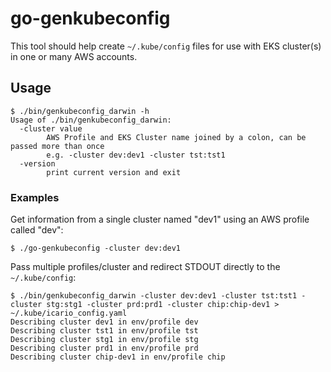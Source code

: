# go-genkubeconfig

This tool should help create `~/.kube/config` files for use with EKS cluster(s) in one or many AWS accounts.

## Usage

```
$ ./bin/genkubeconfig_darwin -h
Usage of ./bin/genkubeconfig_darwin:
  -cluster value
        AWS Profile and EKS Cluster name joined by a colon, can be passed more than once
        e.g. -cluster dev:dev1 -cluster tst:tst1
  -version
        print current version and exit
```

### Examples

Get information from a single cluster named "dev1" using an AWS profile called "dev":

```
$ ./go-genkubeconfig -cluster dev:dev1
```

Pass multiple profiles/cluster and redirect STDOUT directly to the `~/.kube/config`:

```
$ ./bin/genkubeconfig_darwin -cluster dev:dev1 -cluster tst:tst1 -cluster stg:stg1 -cluster prd:prd1 -cluster chip:chip-dev1 > ~/.kube/icario_config.yaml
Describing cluster dev1 in env/profile dev
Describing cluster tst1 in env/profile tst
Describing cluster stg1 in env/profile stg
Describing cluster prd1 in env/profile prd
Describing cluster chip-dev1 in env/profile chip
```
